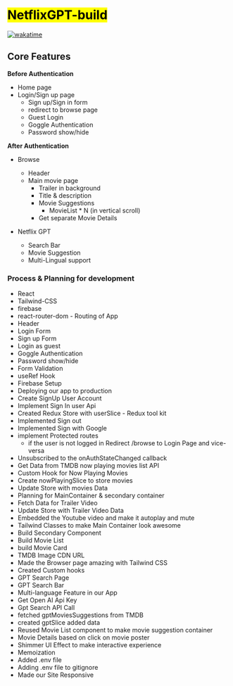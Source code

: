 # <mark> NetflixGPT-build </mark>

[![wakatime](https://wakatime.com/badge/user/1499525d-7f42-4e3a-b9c6-fbf14aa13712/project/6cc84c9e-b6df-4fca-8fd1-c61687bca79b.svg)](https://wakatime.com/badge/user/1499525d-7f42-4e3a-b9c6-fbf14aa13712/project/6cc84c9e-b6df-4fca-8fd1-c61687bca79b)

## **Core Features**

**Before Authentication**

- Home page
- Login/Sign up page
  - Sign up/Sign in form
  - redirect to browse page
  - Guest Login
  - Goggle Authentication
  - Password show/hide

**After Authentication**

- Browse

  - Header
  - Main movie page
    - Trailer in background
    - Title & description
    - Movie Suggestions
      - MovieList \* N (in vertical scroll)
    - Get separate Movie Details

- Netflix GPT
  - Search Bar
  - Movie Suggestion
  - Multi-Lingual support

### Process & Planning for development

- React
- Tailwind-CSS
- firebase
- react-router-dom - Routing of App
- Header
- Login Form
- Sign up Form
- Login as guest
- Goggle Authentication
- Password show/hide
- Form Validation
- useRef Hook
- Firebase Setup
- Deploying our app to production
- Create SignUp User Account
- Implement Sign In user Api
- Created Redux Store with userSlice - Redux tool kit
- Implemented Sign out
- Implemented Sign with Google
- implement Protected routes
  - if the user is not logged in Redirect /browse to Login Page and vice-versa
- Unsubscribed to the onAuthStateChanged callback
- Get Data from TMDB now playing movies list API
- Custom Hook for Now Playing Movies
- Create nowPlayingSlice to store movies
- Update Store with movies Data
- Planning for MainContainer & secondary container
- Fetch Data for Trailer Video
- Update Store with Trailer Video Data
- Embedded the Youtube video and make it autoplay and mute
- Tailwind Classes to make Main Container look awesome
- Build Secondary Component
- Build Movie List
- build Movie Card
- TMDB Image CDN URL
- Made the Browser page amazing with Tailwind CSS
- Created Custom hooks
- GPT Search Page
- GPT Search Bar
- Multi-language Feature in our App
- Get Open AI Api Key
- Gpt Search API Call
- fetched gptMoviesSuggestions from TMDB
- created gptSlice added data
- Reused Movie List component to make movie suggestion container
- Movie Details based on click on movie poster
- Shimmer UI Effect to make interactive experience
- Memoization
- Added .env file
- Adding .env file to gitignore
- Made our Site Responsive
